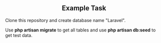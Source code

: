 <h2 align="center">Example Task</h2>

Clone this repository and create database name "Laravel".

Use <b>php artisan migrate</b> to get all tables and use <b>php artisan db:seed</b> to get test data.

